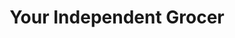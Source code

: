 ---
title: "Your Independent Grocer"
url: /saskatoon/your-independent-grocer-herold-road/
shop: supermarket
---